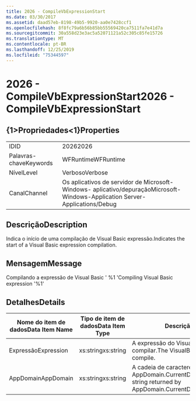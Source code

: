 ```yaml
---
title: 2026 - CompileVbExpressionStart
ms.date: 03/30/2017
ms.assetid: daad57eb-8198-49b5-9920-aa0e7428ccf1
ms.openlocfilehash: 8f8fc79a6b56b85bb55569420ca7511fa7e41d7a
ms.sourcegitcommit: 30a558d23e3ac5a52071121a52c305c85fe15726
ms.translationtype: MT
ms.contentlocale: pt-BR
ms.lasthandoff: 12/25/2019
ms.locfileid: "75344597"
---
```

# <a name="2026---compilevbexpressionstart"></a><span data-ttu-id="273ef-102">2026 - CompileVbExpressionStart</span><span class="sxs-lookup"><span data-stu-id="273ef-102">2026 - CompileVbExpressionStart</span></span>
## <a name="properties"></a><span data-ttu-id="273ef-103">{1&gt;Propriedades&lt;1}</span><span class="sxs-lookup"><span data-stu-id="273ef-103">Properties</span></span>  
  
|||  
|-|-|  
|<span data-ttu-id="273ef-104">ID</span><span class="sxs-lookup"><span data-stu-id="273ef-104">ID</span></span>|<span data-ttu-id="273ef-105">2026</span><span class="sxs-lookup"><span data-stu-id="273ef-105">2026</span></span>|  
|<span data-ttu-id="273ef-106">Palavras-chave</span><span class="sxs-lookup"><span data-stu-id="273ef-106">Keywords</span></span>|<span data-ttu-id="273ef-107">WFRuntime</span><span class="sxs-lookup"><span data-stu-id="273ef-107">WFRuntime</span></span>|  
|<span data-ttu-id="273ef-108">Nível</span><span class="sxs-lookup"><span data-stu-id="273ef-108">Level</span></span>|<span data-ttu-id="273ef-109">Verboso</span><span class="sxs-lookup"><span data-stu-id="273ef-109">Verbose</span></span>|  
|<span data-ttu-id="273ef-110">Canal</span><span class="sxs-lookup"><span data-stu-id="273ef-110">Channel</span></span>|<span data-ttu-id="273ef-111">Os aplicativos de servidor de Microsoft-Windows- aplicativo/depuração</span><span class="sxs-lookup"><span data-stu-id="273ef-111">Microsoft-Windows-Application Server-Applications/Debug</span></span>|  
  
## <a name="description"></a><span data-ttu-id="273ef-112">Descrição</span><span class="sxs-lookup"><span data-stu-id="273ef-112">Description</span></span>  
 <span data-ttu-id="273ef-113">Indica o início de uma compilação de Visual Basic expressão.</span><span class="sxs-lookup"><span data-stu-id="273ef-113">Indicates the start of a Visual Basic expression compilation.</span></span>  
  
## <a name="message"></a><span data-ttu-id="273ef-114">Mensagem</span><span class="sxs-lookup"><span data-stu-id="273ef-114">Message</span></span>  
 <span data-ttu-id="273ef-115">Compilando a expressão de Visual Basic ' %1 '</span><span class="sxs-lookup"><span data-stu-id="273ef-115">Compiling Visual Basic expression '%1'</span></span>  
  
## <a name="details"></a><span data-ttu-id="273ef-116">Detalhes</span><span class="sxs-lookup"><span data-stu-id="273ef-116">Details</span></span>  
  
|<span data-ttu-id="273ef-117">Nome do item de dados</span><span class="sxs-lookup"><span data-stu-id="273ef-117">Data Item Name</span></span>|<span data-ttu-id="273ef-118">Tipo de item de dados</span><span class="sxs-lookup"><span data-stu-id="273ef-118">Data Item Type</span></span>|<span data-ttu-id="273ef-119">Descrição</span><span class="sxs-lookup"><span data-stu-id="273ef-119">Description</span></span>|  
|--------------------|--------------------|-----------------|  
|<span data-ttu-id="273ef-120">Expressão</span><span class="sxs-lookup"><span data-stu-id="273ef-120">Expression</span></span>|<span data-ttu-id="273ef-121">xs:string</span><span class="sxs-lookup"><span data-stu-id="273ef-121">xs:string</span></span>|<span data-ttu-id="273ef-122">A expressão do Visual Basic para compilar.</span><span class="sxs-lookup"><span data-stu-id="273ef-122">The VisualBasic expression to compile.</span></span>|  
|<span data-ttu-id="273ef-123">AppDomain</span><span class="sxs-lookup"><span data-stu-id="273ef-123">AppDomain</span></span>|<span data-ttu-id="273ef-124">xs:string</span><span class="sxs-lookup"><span data-stu-id="273ef-124">xs:string</span></span>|<span data-ttu-id="273ef-125">A cadeia de caracteres retornada por AppDomain.CurrentDomain.FriendlyName.</span><span class="sxs-lookup"><span data-stu-id="273ef-125">The string returned by AppDomain.CurrentDomain.FriendlyName.</span></span>|
